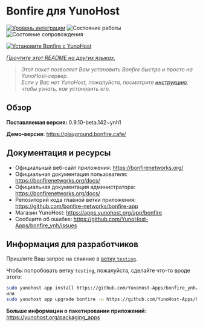 <!--
Важно: этот README был автоматически сгенерирован <https://github.com/YunoHost/apps/tree/master/tools/readme_generator>
Он НЕ ДОЛЖЕН редактироваться вручную.
-->

# Bonfire для YunoHost

[![Уровень интеграции](https://dash.yunohost.org/integration/bonfire.svg)](https://ci-apps.yunohost.org/ci/apps/bonfire/) ![Состояние работы](https://ci-apps.yunohost.org/ci/badges/bonfire.status.svg) ![Состояние сопровождения](https://ci-apps.yunohost.org/ci/badges/bonfire.maintain.svg)

[![Установите Bonfire с YunoHost](https://install-app.yunohost.org/install-with-yunohost.svg)](https://install-app.yunohost.org/?app=bonfire)

*[Прочтите этот README на других языках.](./ALL_README.md)*

> *Этот пакет позволяет Вам установить Bonfire быстро и просто на YunoHost-сервер.*  
> *Если у Вас нет YunoHost, пожалуйста, посмотрите [инструкцию](https://yunohost.org/install), чтобы узнать, как установить его.*

## Обзор



**Поставляемая версия:** 0.9.10-beta.142~ynh1

**Демо-версия:** <https://playground.bonfire.cafe/>
## Документация и ресурсы

- Официальный веб-сайт приложения: <https://bonfirenetworks.org/>
- Официальная документация пользователя: <https://bonfirenetworks.org/docs/>
- Официальная документация администратора: <https://bonfirenetworks.org/docs/>
- Репозиторий кода главной ветки приложения: <https://github.com/bonfire-networks/bonfire-app>
- Магазин YunoHost: <https://apps.yunohost.org/app/bonfire>
- Сообщите об ошибке: <https://github.com/YunoHost-Apps/bonfire_ynh/issues>

## Информация для разработчиков

Пришлите Ваш запрос на слияние в [ветку `testing`](https://github.com/YunoHost-Apps/bonfire_ynh/tree/testing).

Чтобы попробовать ветку `testing`, пожалуйста, сделайте что-то вроде этого:

```bash
sudo yunohost app install https://github.com/YunoHost-Apps/bonfire_ynh/tree/testing --debug
или
sudo yunohost app upgrade bonfire -u https://github.com/YunoHost-Apps/bonfire_ynh/tree/testing --debug
```

**Больше информации о пакетировании приложений:** <https://yunohost.org/packaging_apps>
